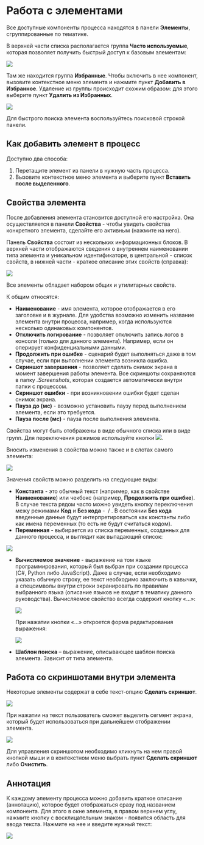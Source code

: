 # Работа с элементами

Все доступные компоненты процесса находятся в панели **Элементы**, сгруппированные по тематике.

В верхней части списка располагается группа **Часто используемые**, которая позволяет получить быстрый доступ к базовым элементам:

![](<../../.gitbook/assets/image (887).png>)

Там же находится группа **Избранные**. Чтобы включить в нее компонент, вызовите контекстное меню элемента и нажмите пункт **Добавить в Избранное**. Удаление из группы происходит схожим образом: для этого выберите пункт **Удалить из Избранных**.

![](<../../.gitbook/assets/image (947).png>)

Для быстрого поиска элемента воспользуйтесь поисковой строкой панели.

## Как добавить элемент в процесс

Доступно два способа:

1. Перетащите элемент из панели в нужную часть процесса.
2. Вызовите контекстное меню элемента и выберите пункт **Вставить после выделенного**.

## Свойства элемента

После добавления элемента становится доступной его настройка. Она осуществляется в панели **Свойства** - чтобы увидеть свойства конкретного элемента, сделайте его активным (нажмите на него).

Панель **Свойства** состоит из нескольких информационных блоков. В верхней части отображаются сведения о внутреннем наименовании типа элемента и уникальном идентификаторе, в центральной - список свойств, в нижней части - краткое описание этих свойств (справка):

![](<../../.gitbook/assets/0 (173).png>)

Все элементы обладает набором общих и утилитарных свойств.

К общим относятся:

* **Наименование** - имя элемента, которое отображается в его заголовке и в журнале. Для удобства возможно изменить название элемента внутри процесса, например, когда используются несколько одинаковых компонентов.
* **Отключить логирование** - позволяет отключить запись логов в консоли (только для данного элемента). Например, если он оперирует конфиденциальными данными.
* **Продолжить при ошибке** - сценарий будет выполняться даже в том случае, если при выполнении элемента возникла ошибка.
* **Скриншот завершения** - позволяет сделать снимок экрана в момент завершения работы элемента. Все скриншоты сохраняются в папку _.Screenshots_, которая создается автоматически внутри папки с процессом.
* **Скриншот ошибки** - при возникновении ошибки будет сделан снимок экрана.
* **Пауза до (мс)** - возможно установить паузу перед выполнением элемента, если это требуется.
* **Пауза после (мс)** - пауза после выполнения элемента.

Свойства могут быть отображены в виде обычного списка или в виде групп. Для переключения режимов используйте кнопки ![](<../../.gitbook/assets/1 (124).png>).

Вносить изменения в свойства можно также и в слотах самого элемента:

![](<../../.gitbook/assets/2 (10).png>)

Значения свойств можно разделить на следующие виды:

* **Константа** - это обычный текст (например, как в свойстве **Наименование**) или чекбокс (например, **Продолжить при ошибке**). В случае текста рядом часто можно увидеть кнопку переключения межу режимами **Код** и **Без кода** - <img src="../../.gitbook/assets/image (803).png" alt="" data-size="line"> / <img src="../../.gitbook/assets/image (916).png" alt="" data-size="line">. В состоянии **Без кода** введенные данные будут интерпретироваться как константы либо как имена переменных (то есть не будут считаться кодом).
* **Переменная** - выбирается из списка переменных, созданных для данного процесса, и выглядит как выпадающий список:

![](<../../.gitbook/assets/3 (7).png>)

*   **Вычисляемое значение** - выражение на том языке программирования, который был выбран при создании процесса (C#, Python либо JavaScript). Даже в случае, если необходимо указать обычную строку, ее текст необходимо заключить в кавычки, а спецсимволы внутри строки экранировать по правилам выбранного языка (описание языков не входит в тематику данного руководства). Вычисляемое свойство всегда содержит кнопку «…»:

    ![](<../../.gitbook/assets/4 (5).png>)

    При нажатии кнопки «…» откроется форма редактирования выражения:

    ![](<../../.gitbook/assets/001 (19).png>)
* **Шаблон поиска** – выражение, описывающее шаблон поиска элемента. Зависит от типа элемента.

## Работа со скриншотами внутри элемента

Некоторые элементы содержат в себе текст-опцию **Сделать скриншот**.

![](<../../.gitbook/assets/1 (22).png>)

При нажатии на текст пользователь сможет выделить сегмент экрана, который будет использоваться при дальнейшем отображении элемента.

![](<../../.gitbook/assets/7 (1).png>)

Для управления скриншотом необходимо кликнуть на нем правой кнопкой мыши и в контекстном меню выбрать пункт **Сделать скриншот** либо **Очистить**.

## Аннотация

К каждому элементу процесса можно добавить краткое описание (аннотацию), которое будет отображаться сразу под названием компонента. Для этого в окне элемента, в правом верхнем углу, нажмите кнопку с восклицательным знаком - появится область для ввода текста. Нажмите на нее и введите нужный текст:

![](<../../.gitbook/assets/image (845).png>)
